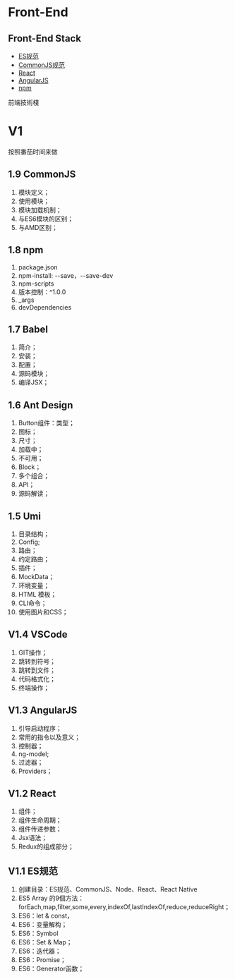 # Front-End

## Front-End Stack

* [ES规范](/language/frontend/esgui-fan/README.md)
* [CommonJS规范](/language/frontend/commonjsgui-fan/README.md)
* [React](/language/frontend/react/README.md)
* [AngularJS](/language/frontend/angularjs/README.md)
* [npm](/language/frontend/esgui-fan/npm.md)

前端技術棧

# V1

按照番茄时间来做

## 1.9 CommonJS

1. 模块定义；
2. 使用模块；
3. 模块加载机制；
4. 与ES6模块的区别；
5. 与AMD区别；

## 1.8 npm

1. package.json
2. npm-install: --save，--save-dev
3. npm-scripts
4. 版本控制：^1.0.0
5. _args
6. devDependencies

## 1.7 Babel

1. 简介；
2. 安装；
3. 配置；
4. 源码模块；
5. 编译JSX；

## 1.6 Ant Design

1. Button组件：类型；
2. 图标；
3. 尺寸；
4. 加载中；
5. 不可用；
6. Block；
7. 多个组合；
8. API；
9. 源码解读；

## 1.5 Umi

1. 目录结构；
2. Config;
3. 路由；
4. 约定路由；
5. 插件；
6. MockData；
7. 环境变量；
8. HTML 模板；
9. CLI命令；
10. 使用图片和CSS；

## V1.4 VSCode

1. GIT操作；
2. 跳转到符号；
3. 跳转到文件；
4. 代码格式化；
5. 终端操作；

## V1.3 AngularJS

1. 引导启动程序；
2. 常用的指令以及意义；
3. 控制器；
4. ng-model;
5. 过滤器；
6. Providers；

## V1.2 React

1. 组件；
2. 组件生命周期；
3. 组件传递参数；
4. Jsx语法；
5. Redux的组成部分；

## V1.1 ES规范

1. 创建目录：ES规范、CommonJS、Node、React、React Native
2. ES5 Array 的9個方法：forEach,map,filter,some,every,indexOf,lastIndexOf,reduce,reduceRight；
3. ES6：let & const，
4. ES6：变量解构；
5. ES6：Symbol
6. ES6：Set & Map；
7. ES6：迭代器；
8. ES6：Promise；
9. ES6：Generator函数；

